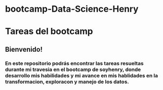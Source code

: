 # bootcamp-Data-Science-Henry
# Tareas del bootcamp 
##  Bienvenido!
### En este repositorio podrás encontrar las tareas resueltas durante mi travesia en el bootcamp de soyhenry, donde desarrollo mis habilidades y mi avance en mis hablidades en la transformacion, exploracon y manejo de los datos.
